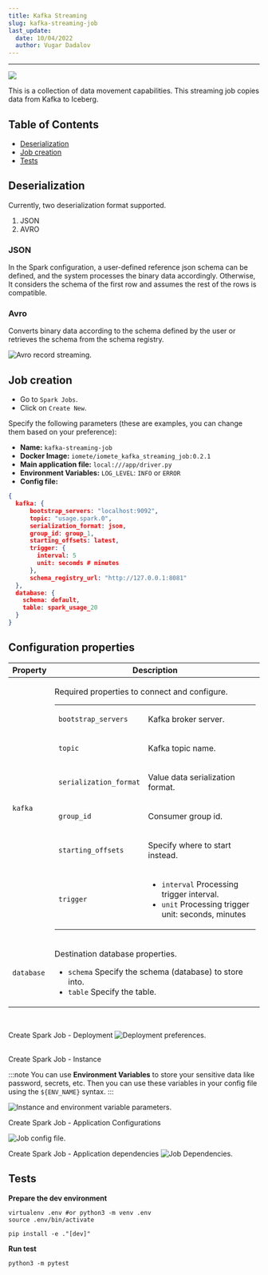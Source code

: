 ```yaml
---
title: Kafka Streaming
slug: kafka-streaming-job
last_update:
  date: 10/04/2022
  author: Vugar Dadalov
---
```


<!-- <head>
  <title>Kafka Streaming</title>
  <meta
    name="description"
    content="Kafka Streaming"
  />
</head> -->

___


![](/img/spark-job/kafka-logo-iomete.png)

This is a collection of data movement capabilities. This streaming job copies data from Kafka to Iceberg.

## Table of Contents
 * [Deserialization](#Deserialization)
 * [Job creation](#job-creation)
 * [Tests](#tests)


## Deserialization
Currently, two deserialization format supported.
1. JSON
2. AVRO

### JSON
In the Spark configuration, a user-defined reference json schema can be defined, 
and the system processes the binary data accordingly. Otherwise, 
It considers the schema of the first row and assumes the rest of the rows is compatible.

### Avro
Converts binary data according to the schema defined by the user or retrieves the schema from the schema registry.

![Avro record streaming.](/img/spark-job/kafka-avro-diagram.jpeg)

## Job creation

- Go to `Spark Jobs`.
- Click on `Create New`.

Specify the following parameters (these are examples, you can change them based on your preference):
- **Name:** `kafka-streaming-job`
- **Docker Image:** `iomete/iomete_kafka_streaming_job:0.2.1`
- **Main application file:** `local:///app/driver.py`
- **Environment Variables:** `LOG_LEVEL`: `INFO` or `ERROR`
- **Config file:** 
```json
{
  kafka: {
      bootstrap_servers: "localhost:9092",
      topic: "usage.spark.0",
      serialization_format: json,
      group_id: group_1,
      starting_offsets: latest,
      trigger: {
        interval: 5
        unit: seconds # minutes
      },
      schema_registry_url: "http://127.0.0.1:8081"
  },
  database: {
    schema: default,
    table: spark_usage_20
  }
}
```

## Configuration properties
<table>
  <thead>
    <tr>
      <th>Property</th>
      <th>Description</th>
    </tr>
  </thead>

  <tbody>
    <tr>
      <td>
        <code>kafka</code><br/>
      </td>
      <td>
        <p>Required properties to connect and configure.</p>
        <table>
            <tbody>
                <tr>
                  <td>
                    <code>bootstrap_servers</code>
                  </td>
                  <td>
                    <p>Kafka broker server.</p>
                  </td>
                </tr>
                <tr>
                  <td>
                    <code>topic</code>
                  </td>
                  <td>
                    <p>Kafka topic name.</p>
                  </td>
                </tr>
                <tr>
                  <td>
                    <code>serialization_format</code>
                  </td>
                  <td>
                    <p>Value data serialization format.</p>
                  </td>
                </tr>
                <tr>
                  <td>
                    <code>group_id</code>
                  </td>
                  <td>
                    <p>Consumer group id.</p>
                  </td>
                </tr>
                <tr>
                  <td>
                    <code>starting_offsets</code>
                  </td>
                  <td>
                    <p>Specify where to start instead.</p>
                  </td>
                </tr>
                <tr>
                  <td>
                    <code>trigger</code>
                  </td>
                  <td>
                    <ul>
                      <li><code>interval</code> Processing trigger interval.</li>
                      <li><code>unit</code> Processing trigger unit: seconds, minutes</li>
                    </ul>
                  </td>
                </tr>
            </tbody>
        </table>
      </td>
    </tr>
    <tr>
      <td>
        <code>database</code><br/>
      </td>
      <td>
        <p>Destination database properties.</p>
        <ul>
          <li><code>schema</code> Specify the schema (database) to store into.</li>
          <li><code>table</code> Specify the table.</li>
        </ul>
      </td>
    </tr>
</tbody>
</table>

<br/>

Create Spark Job - Deployment
![Deployment preferences.](/img/spark-job/kafka-job-creation-deployment.png)

<br/>
Create Spark Job - Instance
<br/>

:::note
You can use **Environment Variables** to store your sensitive data like password, secrets, etc. Then you can use these variables in your config file using the <code>${ENV_NAME}</code> syntax.
:::

![Instance and environment variable parameters.](/img/spark-job/kafka-job-creation-environment.png)


Create Spark Job - Application Configurations

![Job config file.](/img/spark-job/kafka-job-creation-config.png)


Create Spark Job - Application dependencies
![Job Dependencies.](/img/spark-job/kafka-job-creation-dependencies.png)

## Tests

**Prepare the dev environment**

```shell
virtualenv .env #or python3 -m venv .env
source .env/bin/activate

pip install -e ."[dev]"
```

**Run test**

```shell
python3 -m pytest
```